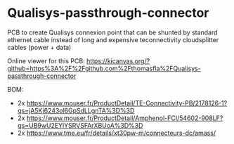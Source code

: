 # Qualisys-passthrough-connector
PCB to create Qualisys connexion point that can be shunted by standard ethernet cable instead of long and expensive teconnectivity cloudsplitter cables (power + data)

Online viewer for this PCB: https://kicanvas.org/?github=https%3A%2F%2Fgithub.com%2Fthomasfla%2FQualisys-passthrough-connector

BOM:

* 2x https://www.mouser.fr/ProductDetail/TE-Connectivity-PB/2178126-1?qs=jA5Ki6243ol6GpSdLLgnTA%3D%3D
* 2x https://www.mouser.fr/ProductDetail/Amphenol-FCI/54602-908LF?qs=UB9wU2EYlYSRVSFArXBUoA%3D%3D
* 2x https://www.tme.eu/fr/details/xt30pw-m/connecteurs-dc/amass/

